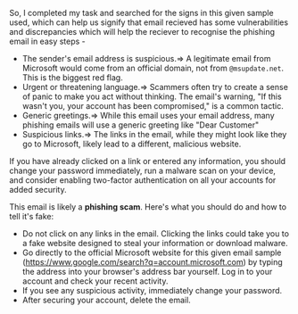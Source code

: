 So, I completed my task and searched for the signs in this given sample used, which can help us signify that email recieved has some vulnerabilities and discrepancies 
which will help the reciever to recognise the phishing email in easy steps -

* The sender's email address is suspicious.=> A legitimate email from Microsoft would come from an official domain, not from `@msupdate.net`. This is the biggest red flag.
* Urgent or threatening language.=> Scammers often try to create a sense of panic to make you act without thinking. The email's warning, "If this wasn't you, your account has been compromised," is a common tactic.
* Generic greetings.=> While this email uses your email address, many phishing emails will use a generic greeting like "Dear Customer"
* Suspicious links.=> The links in the email, while they might look like they go to Microsoft, likely lead to a different, malicious website.

If you have already clicked on a link or entered any information, you should change your password immediately, run a malware scan on your device, and consider enabling two-factor authentication on all your accounts for added security.

This email is likely a **phishing scam**. Here's what you should do and how to tell it's fake:

* Do not click on any links in the email. Clicking the links could take you to a fake website designed to steal your information or download malware.
*  Go directly to the official Microsoft website for this given email sample (https://www.google.com/search?q=account.microsoft.com) by typing the address into your browser's address bar yourself. Log in to your account and check your recent activity.
*  If you see any suspicious activity, immediately change your password.
*  After securing your account, delete the email.
